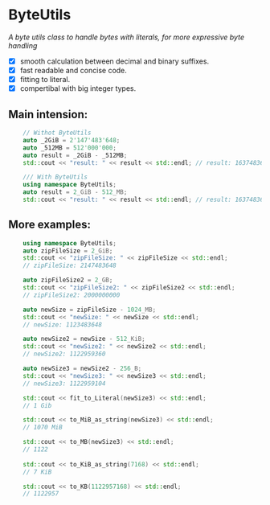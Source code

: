 # ByteUtils

_A byte utils class to handle bytes with literals, for more expressive byte handling_

- [x] smooth calculation between decimal and binary suffixes.
- [x] fast readable and concise code.
- [x] fitting to literal.
- [x] compertibal with big integer types.

## Main intension:
```C++
    // Withot ByteUtils
    auto _2GiB = 2'147'483'648;
    auto _512MB = 512'000'000;
    auto result = _2GiB - _512MB;
    std::cout << "result: " << result << std::endl; // result: 1637483648

    /// With ByteUtils
    using namespace ByteUtils;
    auto result = 2_GiB - 512_MB;
    std::cout << "result: " << result << std::endl; // result: 1637483648
```

## More examples:
```C++
    using namespace ByteUtils;
    auto zipFileSize = 2_GiB;
    std::cout << "zipFileSize: " << zipFileSize << std::endl;
    // zipFileSize: 2147483648

    auto zipFileSize2 = 2_GB;
    std::cout << "zipFileSize2: " << zipFileSize2 << std::endl;
    // zipFileSize2: 2000000000

    auto newSize = zipFileSize - 1024_MB;
    std::cout << "newSize: " << newSize << std::endl;
    // newSize: 1123483648

    auto newSize2 = newSize - 512_KiB;
    std::cout << "newSize2: " << newSize2 << std::endl;
    // newSize2: 1122959360

    auto newSize3 = newSize2 - 256_B;
    std::cout << "newSize3: " << newSize3 << std::endl;
    // newSize3: 1122959104

    std::cout << fit_to_Literal(newSize3) << std::endl;
    // 1 Gib

    std::cout << to_MiB_as_string(newSize3) << std::endl;
    // 1070 MiB

    std::cout << to_MB(newSize3) << std::endl;
    // 1122
    
    std::cout << to_KiB_as_string(7168) << std::endl;
    // 7 KiB

    std::cout << to_KB(1122957168) << std::endl;
    // 1122957
```
